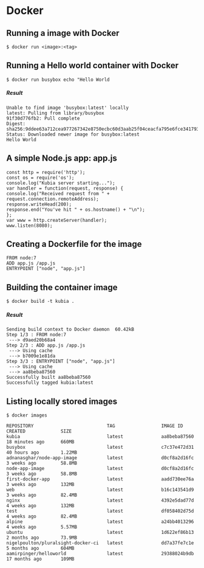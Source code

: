 # Docker

## Running a image with Docker

`$ docker run <image>:<tag>`

## Running a Hello world container with Docker

`$ docker run busybox echo "Hello World`

##### Result

```
Unable to find image 'busybox:latest' locally
latest: Pulling from library/busybox
91f30d776fb2: Pull complete
Digest: sha256:9ddee63a712cea977267342e8750ecbc60d3aab25f04ceacfa795e6fce341793
Status: Downloaded newer image for busybox:latest
Hello World
```

## A simple Node.js app: app.js

```
const http = require('http');
const os = require('os');
console.log("Kubia server starting...");
var handler = function(request, response) {
console.log("Received request from " + request.connection.remoteAddress);
response.writeHead(200);
response.end("You've hit " + os.hostname() + "\n");
};
var www = http.createServer(handler);
www.listen(8080);
```

## Creating a Dockerfile for the image

```
FROM node:7
ADD app.js /app.js
ENTRYPOINT ["node", "app.js"]
```

## Building the container image

`$ docker build -t kubia .`

##### Result

```
Sending build context to Docker daemon  60.42kB
Step 1/3 : FROM node:7
 ---> d9aed20b68a4
Step 2/3 : ADD app.js /app.js
 ---> Using cache
 ---> b7009e1e81da
Step 3/3 : ENTRYPOINT ["node", "app.js"]
 ---> Using cache
 ---> aa8beba87560
Successfully built aa8beba87560
Successfully tagged kubia:latest
```

## Listing locally stored images

`$ docker images`

```
REPOSITORY                           TAG                 IMAGE ID            CREATED             SIZE
kubia                                latest              aa8beba87560        18 minutes ago      660MB
busybox                              latest              c7c37e472d31        40 hours ago        1.22MB
adnanasghar/node-app-image           latest              d0cf8a2d16fc        3 weeks ago         58.8MB
node-app-image                       latest              d0cf8a2d16fc        3 weeks ago         58.8MB
first-docker-app                     latest              aadd730ee76a        3 weeks ago         132MB
web                                  latest              b16c143541d9        3 weeks ago         82.4MB
nginx                                latest              4392e5dad77d        4 weeks ago         132MB
test                                 latest              df058402d75d        4 weeks ago         82.4MB
alpine                               latest              a24bb4013296        4 weeks ago         5.57MB
ubuntu                               latest              1d622ef86b13        2 months ago        73.9MB
nigelpoulton/pluralsight-docker-ci   latest              dd7a37fe7c1e        5 months ago        604MB
aamirpinger/helloworld               latest              29388024b9db        17 months ago       109MB
```
